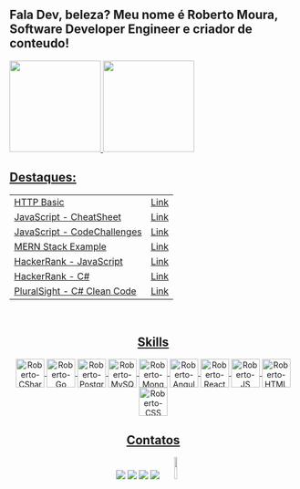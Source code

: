 
## Fala Dev, beleza? Meu nome é Roberto Moura, Software Developer Engineer e criador de conteudo!
 <div style="display: flex" align="center">
  <a href="https://github.com/robert1802">
  <img height="160em" src="https://github-readme-stats.vercel.app/api?username=robert1802&show_icons=true&theme=prussian&include_all_commits=true&count_private=true"/>
  <img height="160em" src="https://github-readme-stats.vercel.app/api/top-langs/?username=robert1802&layout=compact&langs_count=7&theme=prussian"/>
</div>

 
<h2>Destaques:</h2> 
 <table>
  <tr>
    <td>HTTP Basic</td>
    <td><a href="https://github.com/Robert1802/HTTP-Basics">Link</td>
  </tr>
  <tr>
    <td>JavaScript - CheatSheet</td>
    <td><a href="https://github.com/Robert1802/JavaScript-CheatSheet">Link</td>
  </tr>
  <tr>
    <td>JavaScript - CodeChallenges</td>
    <td><a href="https://github.com/Robert1802/JavaScript-CodeChallenges">Link</td>
  </tr>
  <tr>
    <td>MERN Stack Example</td>
    <td><a href="https://github.com/Robert1802/mern-stack-example">Link</td>
  </tr>
  <tr>
    <td>HackerRank - JavaScript</td>
    <td><a href="https://github.com/Robert1802/HackerRank-JavaScript">Link</td>
  </tr>
  <tr>
    <td>HackerRank - C#</td>
    <td><a href="https://github.com/Robert1802/HackerRank">Link</td>
  </tr>
  <tr>
    <td>PluralSight - C# Clean Code</td>
    <td><a href="https://github.com/Robert1802/PluralSight-Clean-Code">Link</td>
  </tr>
</table>
 
<div align="center" style="display: inline_block"><br>
 
<h2>Skills</h2> 
  <img align="center" alt="Roberto-CSharp" height="50" width="50" src="https://cdn.jsdelivr.net/gh/devicons/devicon/icons/csharp/csharp-original.svg" />
  <img align="center" alt="Roberto-Go" height="50" width="50" src="https://cdn.jsdelivr.net/gh/devicons/devicon/icons/go/go-original-wordmark.svg" />
  <img align="center" alt="Roberto-PostgreSQL" height="50" width="50"" src="https://cdn.jsdelivr.net/gh/devicons/devicon/icons/postgresql/postgresql-original.svg" />
  <img align="center" alt="Roberto-MySQL" height="50" width="50" src="https://cdn.jsdelivr.net/gh/devicons/devicon/icons/mysql/mysql-original.svg" />
  <img align="center" alt="Roberto-MongoDB" height="50" width="50" src="https://cdn.jsdelivr.net/gh/devicons/devicon/icons/mongodb/mongodb-original-wordmark.svg" />
         
  <img align="center" alt="Roberto-Angular" height="50" width="50" src="https://cdn.jsdelivr.net/gh/devicons/devicon/icons/angularjs/angularjs-original.svg">
  <img align="center" alt="Roberto-React" height="50" width="50" src="https://cdn.jsdelivr.net/gh/devicons/devicon/icons/react/react-original.svg">
  <img align="center" alt="Roberto-JS" height="50" width="50" src="https://cdn.jsdelivr.net/gh/devicons/devicon/icons/javascript/javascript-original.svg">
  <img align="center" alt="Roberto-HTML" height="50" width="50" src="https://cdn.jsdelivr.net/gh/devicons/devicon/icons/html5/html5-original.svg">
  <img align="center" alt="Roberto-CSS" height="50" width="50" src="https://cdn.jsdelivr.net/gh/devicons/devicon/icons/css3/css3-original.svg">
  
  ##

                                                                                                                                              
<h2>Contatos</h2> 
<div align="center"> 
  <a href="https://www.youtube.com/channel/UCcvT-PkQSkPdZ-uSmNAdA6Q" target="_blank"><img src="https://img.shields.io/badge/YouTube-FF0000?style=for-the-badge&logo=youtube&logoColor=white" target="_blank"></a>
  <a href="https://www.instagram.com/dev.robert/" target="_blank"><img src="https://img.shields.io/badge/-Instagram-%23E4405F?style=for-the-badge&logo=instagram&logoColor=white" target="_blank"></a>
  <a href = "mailto:roblm_@hotmail.com"><img src="https://img.shields.io/badge/-Gmail-%23333?style=for-the-badge&logo=gmail&logoColor=white" target="_blank"></a>
  <a href="https://www.linkedin.com/in/roberto-moura-3473206a/" target="_blank"><img src="https://img.shields.io/badge/-LinkedIn-%230077B5?style=for-the-badge&logo=linkedin&logoColor=white" target="_blank"></a> 
 <img height="10%" width="10%" class="animated-gif" src="https://github.com/SP-XD/SP-XD/blob/main/images/dino_rounded.gif?raw=true">
</div>

